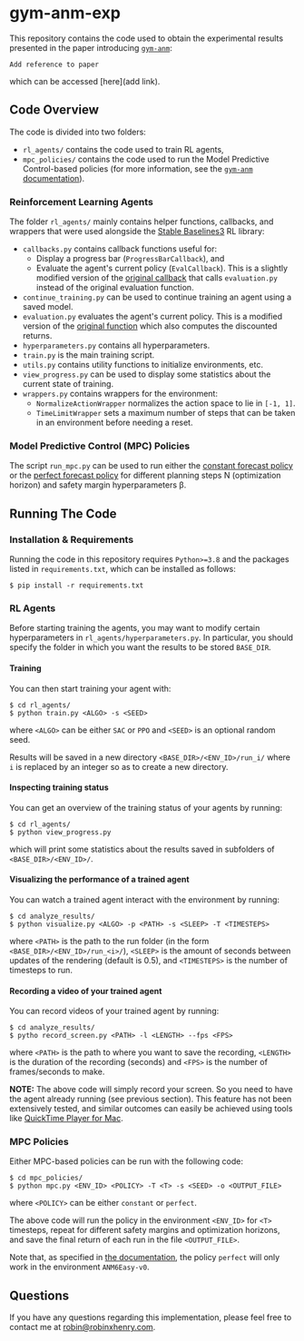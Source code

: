 # gym-anm-exp

This repository contains the code used to obtain the experimental results presented in
the paper introducing [`gym-anm`](https://github.com/robinhenry/gym-anm):
```
Add reference to paper
```
which can be accessed [here](add link).

## Code Overview
The code is divided into two folders: 
- `rl_agents/` contains the code used to train RL agents,
- `mpc_policies/` contains the code used to run the Model Predictive Control-based policies
  (for more information, see the [`gym-anm` documentation](https://gym-anm.readthedocs.io/en/latest/topics/mpc.html)).

### Reinforcement Learning Agents
The folder `rl_agents/` mainly contains helper functions, callbacks, and wrappers that
were used alongside the [Stable Baselines3](https://github.com/DLR-RM/stable-baselines3) RL library:
* `callbacks.py` contains callback functions useful for: 
  * Display a progress bar (`ProgressBarCallback`), and
  * Evaluate the agent's current policy (`EvalCallback`). This is a slightly modified version
    of the [original callback](https://github.com/DLR-RM/stable-baselines3/blob/master/stable_baselines3/common/callbacks.py#L261)
    that calls `evaluation.py` instead of the original evaluation function.
* `continue_training.py` can be used to continue training an agent using a saved model.
* `evaluation.py` evaluates the agent's current policy. This is a modified version of the 
  [original function](https://github.com/DLR-RM/stable-baselines3/blob/master/stable_baselines3/common/evaluation.py)
  which also computes the discounted returns.
* `hyperparameters.py` contains all hyperparameters.
* `train.py` is the main training script.
* `utils.py` contains utility functions to initialize environments, etc.
* `view_progress.py` can be used to display some statistics about the current state of training.
* `wrappers.py` contains wrappers for the environment:
  * `NormalizeActionWrapper` normalizes the action space to lie in `[-1, 1]`.
  * `TimeLimitWrapper` sets a maximum number of steps that can be taken in an environment before needing a reset.

### Model Predictive Control (MPC) Policies
The script `run_mpc.py` can be used to run either the 
[constant forecast policy](https://gym-anm.readthedocs.io/en/latest/topics/mpc.html#constant-forecast) or the
[perfect forecast policy](https://gym-anm.readthedocs.io/en/latest/topics/mpc.html#perfect-forecast) for different
planning steps N (optimization horizon) and safety margin hyperparameters &beta;. 

## Running The Code

### Installation & Requirements
Running the code in this repository requires `Python>=3.8` and the packages listed in `requirements.txt`, which 
can be installed as follows:
```
$ pip install -r requirements.txt
```

### RL Agents
Before starting training the agents, you may want to modify certain hyperparameters in `rl_agents/hyperparameters.py`.
In particular, you should specify the folder in which you want the results to be stored `BASE_DIR`.

#### Training
You can then start training your agent with:
```
$ cd rl_agents/
$ python train.py <ALGO> -s <SEED>
```
where `<ALGO>` can be either `SAC` or `PPO` and `<SEED>` is an optional random seed.

Results will be saved in a new directory `<BASE_DIR>/<ENV_ID>/run_i/` where `i` is replaced by an integer
so as to create a new directory.

#### Inspecting training status
You can get an overview of the training status of your agents by running:
``` 
$ cd rl_agents/
$ python view_progress.py
```
which will print some statistics about the results saved in subfolders of `<BASE_DIR>/<ENV_ID>/`.

#### Visualizing the performance of a trained agent
You can watch a trained agent interact with the environment by running:
``` 
$ cd analyze_results/
$ python visualize.py <ALGO> -p <PATH> -s <SLEEP> -T <TIMESTEPS>
```
where `<PATH>` is the path to the run folder (in the form `<BASE_DIR>/<ENV_ID>/run_<i>/`), `<SLEEP>` is
the amount of seconds between updates of the rendering (default is 0.5), and `<TIMESTEPS>` is the number
of timesteps to run.

#### Recording a video of your trained agent
You can record videos of your trained agent by running:
``` 
$ cd analyze_results/
$ pytho record_screen.py <PATH> -l <LENGTH> --fps <FPS>
```
where `<PATH>` is the path to where you want to save the recording, `<LENGTH>` is the duration of the 
recording (seconds) and `<FPS>` is the number of frames/seconds to make.

**NOTE:** The above code will simply record your screen. So you need to have the agent already running 
(see previous section). This feature has not been extensively tested, and similar outcomes can easily
be achieved using tools like [QuickTime Player for Mac](https://libguides.rowan.edu/c.php?g=248114&p=4711659).

### MPC Policies
Either MPC-based policies can be run with the following code:
``` 
$ cd mpc_policies/
$ python mpc.py <ENV_ID> <POLICY> -T <T> -s <SEED> -o <OUTPUT_FILE>
```
where `<POLICY>` can be either `constant` or `perfect`.

The above code will run the policy in the environment `<ENV_ID>` for `<T>` timesteps, repeat
for different safety margins and optimization horizons, and save the final return of each run
in the file `<OUTPUT_FILE>`.

Note that, as specified in [the documentation](https://gym-anm.readthedocs.io/en/latest/topics/mpc.html),
the policy `perfect` will only work in the environment `ANM6Easy-v0`.


## Questions
If you have any questions regarding this implementation, please feel free to contact me at
robin@robinxhenry.com.
